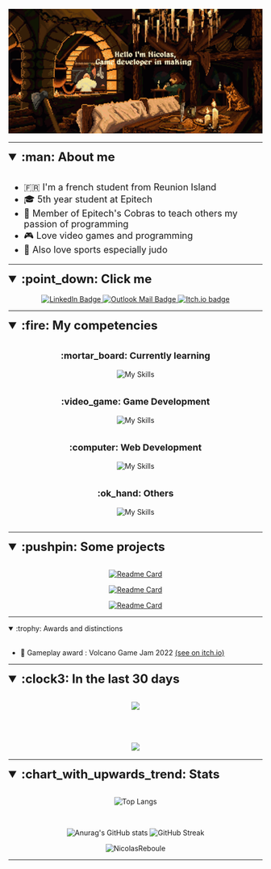 <div align="center"> 

![MasterHead](./Banner.gif)
</div>

---
 
<details open>
<summary style="font-weight: bold; font-size: x-large;"> :man: About me </summary>
<br>
<div style="font-size: large">

- :fr: I'm a french student from Reunion Island 
- :mortar_board: 5th year student at Epitech
- :snake: Member of Epitech's Cobras to teach others my passion of programming
- :video_game: Love video games and programming
- :runner: Also love sports especially judo
 
</div>
</details>

---

<details open>
<summary style="font-weight: bold; font-size: x-large"> :point_down: Click me </summary>
<br>
  <div align="center">
    <a href="https://www.linkedin.com/in/nicolas-reboule/">
      <img style="height:50px;" src="https://img.shields.io/badge/LinkedIn-blue?style=for-the-badge&logo=linkedin&logoColor=white" alt="LinkedIn Badge"/>
    </a>
    <a href="mailto: nicolas.reboule@epitech.eu">
      <img style="height:50px;" src="https://img.shields.io/badge/Mail-0078D4?style=for-the-badge&logo=microsoft-outlook&logoColor=white" alt="Outlook Mail Badge"/>
    </a>
        <a href="https://reboulenicolas.itch.io/">
        <img style="height:50px;" src="https://img.shields.io/badge/Itch.io-FA5C5C?style=for-the-badge&logo=itchdotio&logoColor=white" alt="Itch.io badge">
    </a>
    
  </div>
</details>

---

<details open>
<summary style="font-weight: bold; font-size: x-large"> :fire: My competencies </summary>
<br>


<div align="center">
 
<p  style="font-weight: bold; font-size: large"> :mortar_board: Currently learning </p>
 
![My Skills](https://skillicons.dev/icons?i=unity,unreal,rust)
<br>
<br>

<p  style="font-weight: bold; font-size: large"> :video_game: Game Development </p>

![My Skills](https://skillicons.dev/icons?i=c,cpp,godot)
<br>
<br>


<p  style="font-weight: bold; font-size: large"> :computer: Web Development </p>

![My Skills](https://skillicons.dev/icons?i=html,css,js,ts,angular,nodejs,mongo)
<br>
<br>

<p  style="font-weight: bold; font-size: large"> :ok_hand: Others </p>

![My Skills](https://skillicons.dev/icons?i=git,haskell,blender,python,cmake)
<br>
<br>
</div>

</details>

---

<details open>
<summary style="font-weight: bold; font-size: x-large"> :pushpin: Some projects </summary>
<br>

<div align="center">

[![Readme Card](https://github-readme-stats.vercel.app/api/pin/?username=NicolasReboule&repo=IndieStudio)](https://github.com/NicolasReboule/IndieStudio)
 
[![Readme Card](https://github-readme-stats.vercel.app/api/pin/?username=NicolasReboule&repo=Arcade)](https://github.com/NicolasReboule/Arcade)
 
[![Readme Card](https://github-readme-stats.vercel.app/api/pin/?username=NicolasReboule&repo=Experimentation-RustInvaders)](https://github.com/NicolasReboule/Experimentation-RustInvaders)

</div>
</details>

---

<details open>
 <summary> :trophy: Awards and distinctions </summary>
 <br>
 
  - 🏅 Gameplay award : Volcano Game Jam 2022 [(see on itch.io)](https://reboulenicolas.itch.io/sans-nom-le-chevalier)
 
 </details>

---

<details open>
<summary style="font-weight: bold; font-size: x-large"> :clock3: In the last 30 days </summary>
<br>

<div align="center">

<img src="https://wakatime.com/share/@f5f906a3-b625-41a0-947a-0008505fcba1/0ec63dc3-9f26-42e0-98b9-7cafe9252654.svg" /></a>

<br>
<br>

<img src="https://wakatime.com/share/@f5f906a3-b625-41a0-947a-0008505fcba1/e4f078b6-9df0-464b-a142-d86930f0b0e2.svg" /></a>

</div>
</details>

---

<details open>
<summary style="font-weight: bold; font-size: x-large"> :chart_with_upwards_trend: Stats </summary>
<br>

<div align="center">
 
![Top Langs](https://github-readme-stats.vercel.app/api/top-langs/?username=NicolasReboule&theme=dark&langs_count=5)

<br>

![Anurag's GitHub stats](https://github-readme-stats.vercel.app/api?username=NicolasReboule&show_icons=true&count_private=true&theme=dark)
![GitHub Streak](https://streak-stats.demolab.com/?user=NicolasReboule&theme=dark)
<div>

<img style="height:300px" src="https://github-profile-trophy.vercel.app/?username=NicolasReboule&theme=onestar&no-frame=true" alt="NicolasReboule" />

</details>

---
